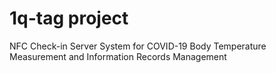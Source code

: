 # 1q-tag project
NFC Check-in Server System for COVID-19 Body Temperature Measurement and Information Records Management
